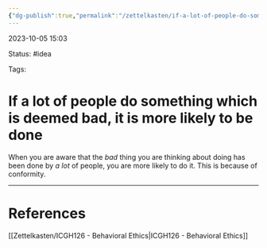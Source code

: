 ```yaml
---
{"dg-publish":true,"permalink":"/zettelkasten/if-a-lot-of-people-do-something-which-is-deemed-bad-it-is-more-likely-to-be-done/"}
---
```


2023-10-05 15:03

Status: #idea

Tags:

# If a lot of people do something which is deemed bad, it is more likely to be done

When you are aware that the *bad* thing you are thinking about doing has been done by *a lot* of people, you are more likely to do it. This is because of conformity.

---

# References
[[Zettelkasten/ICGH126 - Behavioral Ethics\|ICGH126 - Behavioral Ethics]]